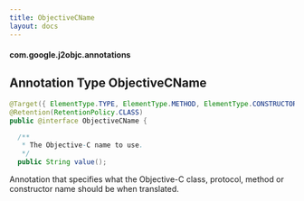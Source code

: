 ```yaml
---
title: ObjectiveCName
layout: docs
---
```


#### com.google.j2objc.annotations

## Annotation Type ObjectiveCName

```java
@Target({ ElementType.TYPE, ElementType.METHOD, ElementType.CONSTRUCTOR })
@Retention(RetentionPolicy.CLASS)
public @interface ObjectiveCName {

  /**
   * The Objective-C name to use.
   */
  public String value();
```

Annotation that specifies what the Objective-C class, protocol, method or constructor name should be when translated.
